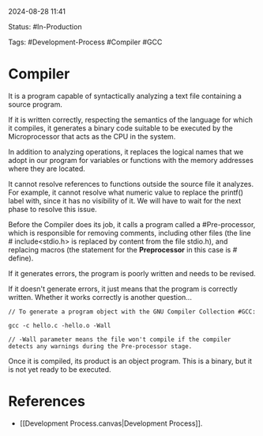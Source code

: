 
2024-08-28 11:41

Status: #In-Production

Tags: #Development-Process #Compiler #GCC

# Compiler

It is a program capable of syntactically analyzing a text file containing a source program.

If it is written correctly, respecting the semantics of the language for which it compiles, it generates a binary code suitable to be executed by the Microprocessor that acts as the CPU in the system.

In addition to analyzing operations, it replaces the logical names that we adopt in our program for variables or functions with the memory addresses where they are located.

It cannot resolve references to functions outside the source file it analyzes. For example, it cannot resolve what numeric value to replace the printf() label with, since it has no visibility of it. We will have to wait for the next phase to resolve this issue.

Before the Compiler does its job, it calls a program called a #Pre-processor, which is responsible for removing comments, including other files (the line # include<stdio.h> is replaced by content from the file stdio.h), and replacing macros (the statement for the **Preprocessor** in this case is # define).

If it generates errors, the program is poorly written and needs to be revised.

If it doesn't generate errors, it just means that the program is correctly written. Whether it works correctly is another question...

```
// To generate a program object with the GNU Compiler Collection #GCC:

gcc -c hello.c -hello.o -Wall

// -Wall parameter means the file won't compile if the compiler detects any warnings during the Pre-processor stage.
```

Once it is compiled, its product is an object program. This is a binary, but it is not yet ready to be executed.


# References

- [[Development Process.canvas|Development Process]].
